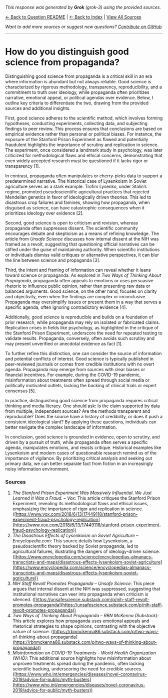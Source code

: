 <!-- 
Generated by: grok
Model: grok-3
Prompt type: sources
Generated at: 2025-06-13T09:31:55.034459
-->

*This response was generated by **Grok** (grok-3) using the provided sources.*

[← Back to Question README](README.md) | [← Back to Index](../README.md) | [View All Sources](../allsources.md)

*Want to add more sources or suggest new questions? [Contribute on GitHub](https://github.com/justinwest/SuggestedSources)*

---

# How do you distinguish good science from propaganda?

Distinguishing good science from propaganda is a critical skill in an era where information is abundant but not always reliable. Good science is characterized by rigorous methodology, transparency, reproducibility, and a commitment to truth over ideology, while propaganda often prioritizes narrative, emotional appeal, or political agendas over evidence. Below, I outline key criteria to differentiate the two, drawing from the provided sources and additional insights.

First, good science adheres to the scientific method, which involves forming hypotheses, conducting experiments, collecting data, and subjecting findings to peer review. This process ensures that conclusions are based on empirical evidence rather than personal or political biases. For instance, the exposure of the Stanford Prison Experiment as flawed and potentially fraudulent highlights the importance of scrutiny and replication in science. The experiment, once considered a landmark study in psychology, was later criticized for methodological flaws and ethical concerns, demonstrating that even widely accepted research must be questioned if it lacks rigor or transparency [1].

In contrast, propaganda often manipulates or cherry-picks data to support a predetermined narrative. The historical case of Lysenkoism in Soviet agriculture serves as a stark example. Trofim Lysenko, under Stalin’s regime, promoted pseudoscientific agricultural practices that rejected Mendelian genetics in favor of ideologically driven theories. This led to disastrous crop failures and famines, showing how propaganda, when disguised as science, can have catastrophic consequences when it prioritizes ideology over evidence [2].

Second, good science is open to criticism and revision, whereas propaganda often suppresses dissent. The scientific community encourages debate and skepticism as a means of refining knowledge. The article from *Unsafe Science* discusses how internal dissent at the NIH was framed as a revolt, suggesting that questioning official narratives can be stifled under the guise of maintaining authority. When scientific institutions or individuals dismiss valid critiques or alternative perspectives, it can blur the line between science and propaganda [3].

Third, the intent and framing of information can reveal whether it leans toward science or propaganda. As explored in *Two Ways of Thinking About Propaganda*, propaganda often appeals to emotions or uses persuasive rhetoric to influence public opinion, rather than presenting raw data or balanced arguments. Good science, on the other hand, focuses on clarity and objectivity, even when the findings are complex or inconclusive. Propaganda may oversimplify issues or present them in a way that serves a specific agenda, often ignoring contradictory evidence [4].

Additionally, good science is reproducible and builds on a foundation of prior research, while propaganda may rely on isolated or fabricated claims. Replication crises in fields like psychology, as highlighted in the critique of the Stanford Prison Experiment, underscore the need for repeated testing to validate results. Propaganda, conversely, often avoids such scrutiny and may present unverified or anecdotal evidence as fact [1].

To further refine this distinction, one can consider the source of information and potential conflicts of interest. Good science is typically published in peer-reviewed journals or comes from credible institutions with no overt agenda. Propaganda may emerge from sources with clear biases or financial incentives. For example, during the COVID-19 pandemic, misinformation about treatments often spread through social media or politically motivated outlets, lacking the backing of clinical trials or expert consensus [5].

In practice, distinguishing good science from propaganda requires critical thinking and media literacy. One should ask: Is the claim supported by data from multiple, independent sources? Are the methods transparent and reproducible? Does the source have a history of credibility, or does it push a consistent ideological slant? By applying these questions, individuals can better navigate the complex landscape of information.

In conclusion, good science is grounded in evidence, open to scrutiny, and driven by a pursuit of truth, while propaganda often serves a specific agenda, manipulates emotions, and resists critique. Historical examples like Lysenkoism and modern cases of questionable research remind us of the importance of vigilance. By prioritizing critical analysis and seeking out primary data, we can better separate fact from fiction in an increasingly noisy information environment.

### Sources
1. *The Stanford Prison Experiment Was Massively Influential. We Just Learned It Was a Fraud.* – *Vox*: This article critiques the Stanford Prison Experiment, revealing its methodological flaws and ethical issues, emphasizing the importance of rigor and replication in science. ([https://www.vox.com/2018/6/13/17449118/stanford-prison-experiment-fraud-psychology-replication](https://www.vox.com/2018/6/13/17449118/stanford-prison-experiment-fraud-psychology-replication))
2. *The Disastrous Effects of Lysenkoism on Soviet Agriculture* – *Encyclopedia.com*: This source details how Lysenkoism, a pseudoscientific theory backed by Soviet propaganda, led to agricultural failures, illustrating the dangers of ideology-driven science. ([https://www.encyclopedia.com/science/encyclopedias-almanacs-transcripts-and-maps/disastrous-effects-lysenkoism-soviet-agriculture](https://www.encyclopedia.com/science/encyclopedias-almanacs-transcripts-and-maps/disastrous-effects-lysenkoism-soviet-agriculture))
3. *NIH Staff Revolt Promotes Propaganda* – *Unsafe Science*: This piece argues that internal dissent at the NIH was suppressed, suggesting that institutional narratives can veer into propaganda when criticism is silenced. ([https://unsafescience.substack.com/p/nih-staff-revolt-promotes-propaganda](https://unsafescience.substack.com/p/nih-staff-revolt-promotes-propaganda))
4. *Two Ways of Thinking About Propaganda* – *RBN McKenna (Substack)*: This article explores how propaganda uses emotional appeals and rhetorical strategies to shape opinions, contrasting with the objective nature of science. ([https://rbnmckenna86.substack.com/p/two-ways-of-thinking-about-propaganda](https://rbnmckenna86.substack.com/p/two-ways-of-thinking-about-propaganda))
5. *Misinformation on COVID-19 Treatments* – *World Health Organization (WHO)*: This additional source highlights how misinformation about unproven treatments spread during the pandemic, often lacking scientific backing, underscoring the need for credible sources. ([https://www.who.int/emergencies/diseases/novel-coronavirus-2019/advice-for-public/myth-busters](https://www.who.int/emergencies/diseases/novel-coronavirus-2019/advice-for-public/myth-busters))